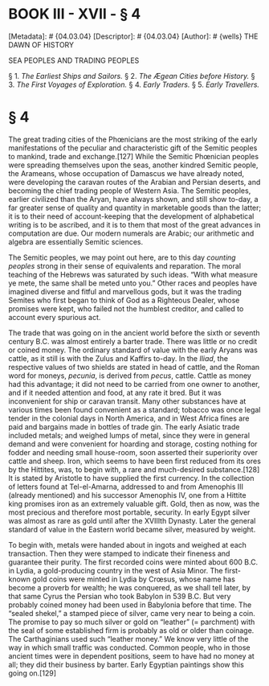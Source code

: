# BOOK III - XVII - § 4
[Metadata]: # {04.03.04}
[Descriptor]: # {04.03.04}
[Author]: # {wells}
THE DAWN OF HISTORY

SEA PEOPLES AND TRADING PEOPLES

§ 1. _The Earliest Ships and Sailors._ § 2. _The Ægean Cities      before
History._ § 3. _The First Voyages of Exploration._ § 4.      _Early Traders._ §
5. _Early Travellers._

# § 4
The great trading cities of the Phœnicians are the most striking of the early
manifestations of the peculiar and characteristic gift of the Semitic peoples
to mankind, trade and exchange.[127] While the Semitic Phœnician peoples were
spreading themselves upon the seas, another kindred Semitic people, the
Arameans, whose occupation of Damascus we have already noted, were developing
the caravan routes of the Arabian and Persian deserts, and becoming the chief
trading people of Western Asia. The Semitic peoples, earlier civilized than the
Aryan, have always shown, and still show to-day, a far greater sense of quality
and quantity in marketable goods than the latter; it is to their need of
account-keeping that the development of alphabetical writing is to be ascribed,
and it is to them that most of the great advances in computation are due. Our
modern numerals are Arabic; our arithmetic and algebra are essentially Semitic
sciences.

The Semitic peoples, we may point out here, are to this day _counting peoples_
strong in their sense of equivalents and reparation. The moral teaching of the
Hebrews was saturated by such ideas. “With what measure ye mete, the same shall
be meted unto you.” Other races and peoples have imagined diverse and fitful
and marvellous gods, but it was the trading Semites who first began to think of
God as a Righteous Dealer, whose promises were kept, who failed not the
humblest creditor, and called to account every spurious act.

The trade that was going on in the ancient world before the sixth or seventh
century B.C. was almost entirely a barter trade. There was little or no credit
or coined money. The ordinary standard of value with the early Aryans was
cattle, as it still is with the Zulus and Kaffirs to-day. In the _Iliad_, the
respective values of two shields are stated in head of cattle, and the Roman
word for moneys, _pecunia_, is derived from _pecus_, cattle. Cattle as money
had this advantage; it did not need to be carried from one owner to another,
and if it needed attention and food, at any rate it bred. But it was
inconvenient for ship or caravan transit. Many other substances have at various
times been found convenient as a standard; tobacco was once legal tender in the
colonial days in North America, and in West Africa fines are paid and bargains
made in bottles of trade gin. The early Asiatic trade included metals; and
weighed lumps of metal, since they were in general demand and were convenient
for hoarding and storage, costing nothing for fodder and needing small
house-room, soon asserted their superiority over cattle and sheep. Iron, which
seems to have been first reduced from its ores by the Hittites, was, to begin
with, a rare and much-desired substance.[128] It is stated by Aristotle to have
supplied the first currency. In the collection of letters found at
Tel-el-Amarna, addressed to and from Amenophis III (already mentioned) and his
successor Amenophis IV, one from a Hittite king promises iron as an extremely
valuable gift. Gold, then as now, was the most precious and therefore most
portable, security. In early Egypt silver was almost as rare as gold until
after the XVIIIth Dynasty. Later the general standard of value in the Eastern
world became silver, measured by weight.

To begin with, metals were handed about in ingots and weighed at each
transaction. Then they were stamped to indicate their fineness and guarantee
their purity. The first recorded coins were minted about 600 B.C. in Lydia, a
gold-producing country in the west of Asia Minor. The first-known gold coins
were minted in Lydia by Crœsus, whose name has become a proverb for wealth; he
was conquered, as we shall tell later, by that same Cyrus the Persian who took
Babylon in 539 B.C. But very probably coined money had been used in Babylonia
before that time. The “sealed shekel,” a stamped piece of silver, came very
near to being a coin. The promise to pay so much silver or gold on “leather” (=
parchment) with the seal of some established firm is probably as old or older
than coinage. The Carthaginians used such “leather money.” We know very little
of the way in which small traffic was conducted. Common people, who in those
ancient times were in dependent positions, seem to have had no money at all;
they did their business by barter. Early Egyptian paintings show this going
on.[129]

